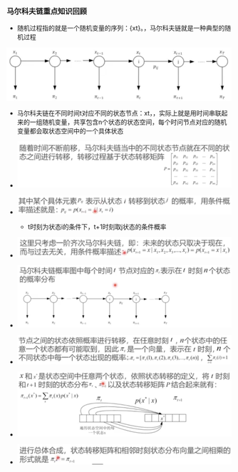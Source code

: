 ### 马尔科夫链重点知识回顾

* 随机过程指的就是一个随机变量的序列：{xt}。，马尔科夫链就是一种典型的随机过程

![image-20230410094424726](%E9%A9%AC%E5%B0%94%E7%A7%91%E5%A4%AB%E9%93%BE%E9%87%8D%E7%82%B9%E5%86%85%E5%AE%B9%E5%9B%9E%E9%A1%BE.assets/image-20230410094424726.png)

* 马尔科夫链在不同时间t对应不同的状态节点：xt，，实际上就是用时间串联起来的一组随机变量，共享包含n个状态的状态空间，每个时问节点对应的随机变量都会取状态空间中的一个具体状态

* ![image-20230410094558717](%E9%A9%AC%E5%B0%94%E7%A7%91%E5%A4%AB%E9%93%BE%E9%87%8D%E7%82%B9%E5%86%85%E5%AE%B9%E5%9B%9E%E9%A1%BE.assets/image-20230410094558717.png)

* ![image-20230410094628496](%E9%A9%AC%E5%B0%94%E7%A7%91%E5%A4%AB%E9%93%BE%E9%87%8D%E7%82%B9%E5%86%85%E5%AE%B9%E5%9B%9E%E9%A1%BE.assets/image-20230410094628496.png)
  * t时刻为状态i的条件下，t+1时刻取j状态的条件概率

* ![image-20230410094711678](%E9%A9%AC%E5%B0%94%E7%A7%91%E5%A4%AB%E9%93%BE%E9%87%8D%E7%82%B9%E5%86%85%E5%AE%B9%E5%9B%9E%E9%A1%BE.assets/image-20230410094711678.png)

* ![image-20230410094729012](%E9%A9%AC%E5%B0%94%E7%A7%91%E5%A4%AB%E9%93%BE%E9%87%8D%E7%82%B9%E5%86%85%E5%AE%B9%E5%9B%9E%E9%A1%BE.assets/image-20230410094729012.png)

* ![image-20230410094742397](%E9%A9%AC%E5%B0%94%E7%A7%91%E5%A4%AB%E9%93%BE%E9%87%8D%E7%82%B9%E5%86%85%E5%AE%B9%E5%9B%9E%E9%A1%BE.assets/image-20230410094742397.png)

* ![image-20230410094829158](%E9%A9%AC%E5%B0%94%E7%A7%91%E5%A4%AB%E9%93%BE%E9%87%8D%E7%82%B9%E5%86%85%E5%AE%B9%E5%9B%9E%E9%A1%BE.assets/image-20230410094829158.png)

* ![image-20230410094936105](%E9%A9%AC%E5%B0%94%E7%A7%91%E5%A4%AB%E9%93%BE%E9%87%8D%E7%82%B9%E5%86%85%E5%AE%B9%E5%9B%9E%E9%A1%BE.assets/image-20230410094936105.png)
